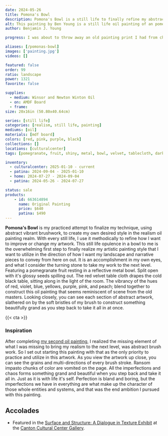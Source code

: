 ```yaml
---
date: 2024-05-26
title: Pomona's Bowl
description: Pomona's Bowl is a still life to finally refine my abstract brushwork and realism in to the oil painting form.
alt: This painting by Ben Young is a still life oil painting of an pomegranate fruit sitting in a metal bowl atop a velvet clothed table.
author: Benjamin J. Young

progress: I was about to throw away an old painting print I had from childhood, that was on MDF board. Instead of being wasteful, I decided to repurpose it. I sanded off the old artwork and protective film, resealed it, and then loosely applied multiple thick applications of gesso. You can see some of those gesso brush strokes through the layers of oil paint still. After the MDF board was prepped, I sketched the under painting to layout guidelines. Then I used  Winsor and Newton oil paint to paint, with only Linseed oil as an medium additive. No solvents were used at all, both to protect my health and to not have any waste environmental impact. Only one layer of paint was used, as I worked directly on the gesso working my way from the top left down to the bottom right. In some areas, I make corrections, after the entire painting is filled in. This way I can intensely focus on the makeup of each tiny element on the colors and values, isolating it from the rest of the painting or gesso trying to bias my judgement. This became my longest time consuming artwork, as of yet.

aliases: [/pomonas-bowl]
images: ['painting.jpg']
videos: []

featured: false
order: 99
ratio: landscape
power: 1321
favorite: false

supplies:
  - medium: Winsor and Newton Winton Oil
  - on: AMDF Board
  - frame: 
size: 20x16in (50.80x40.64cm)

series: [still life]
categories: [realism, still life, painting]
mediums: [oil]
materials: [mdf board]
colors: [red, pink, purple, black]
collections: []
locations: [culturalcenter]
tags: [pomegranate, fruit, shiny, metal, bowl, velvet, tablecloth, dark, indoors, table, warm]

inventory:
  - culturalcenter: 2025-01-10 - current
  - patina: 2024-09-04 - 2025-01-10
  - home: 2024-07-27 - 2024-09-04
  - patina: 2024-05-26 - 2024-07-27

status: sale
products:
    - id: 663614894
      name: Original Painting
      price: $640
      patina: $490
---
```


**Pomona's Bowl** is my practiced attempt to finalize my technique, using abstract vibrant brushwork, to create my own desired style in the realism oil painting realm. With every still life, I use it methodically to refine how I want to improve or change my artwork. This still life opulence in a bowl to me is the overwhelming first step to finally realize my artistic painting style that I want to utilize in the direction of how I want my landscape and narrative pieces to convey from here on out. It is an accomplishment in my own eyes, and what I consider the turning stone to take my work to the next level. Featuring a pomegranate fruit resting in a reflective metal bowl. Split open with it's glossy seeds spilling out. The red velvet table cloth drapes the cold black table, sitting along in the light of the room. The vibrancy of the hues of red, violet, blue, yellows, purple, pink, and peach; blend together to construct this oil painting that seems reminiscent of scene from the old masters. Looking closely, you can see each section of abstract artwork, slathered on by the soft bristles of my brush to construct something beautifully grand as you step back to take it all in at once.

<!--more-->

{{< cta >}}

### Inspiration ###

After completing [my second oil painting](/artwork/massillon-helmet), I realized the missing element of what I was missing to bring my realism to the next level, was abstract brush work. So I set out starting this painting with that as the only priority to practice and utilize in this artwork. As you view the artwork up close, you can see the grains and multi-directions of every brush stroke. Ransom impasto chunks of color are vomited on the page. All the imperfections and chaos forms something grand and beautiful when you step back and take it all in. Just as it is with life it's self. Perfection is bland and boring, but the imperfections we have in everything are what make up the character of those whole entities and systems, and that was the end ambition I pursued with this painting.

## Accolades ##

* Featured in the [Surface and Structure: A Dialogue in Texture Exhibit](https://artsinstark.com/surface-and-structure-a-dialogue-in-texture-opens-january-16-at-the-cultural-center-gallery/?fbclid=IwY2xjawHs4upleHRuA2FlbQIxMAABHVuxYcp1388QiP1wHwfzSl_zD5yaXzqCEaEzwQRiffFD4fi50l4KhCRbIQ_aem_y6Loqj6coj59e3x-HEd1yg) at the [Canton Cultural Center Gallery](https://culturalcenterforthearts.com).